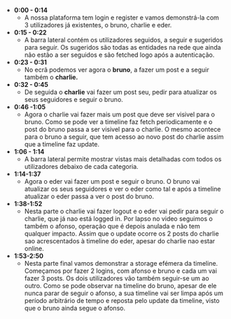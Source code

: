 - **0:00 - 0:14**
  - A nossa plataforma tem login e register e vamos demonstrá-la com 3 utilizadores já existentes, o bruno, charlie e eder.
- **0:15 - 0:22**
  - A barra lateral contém os utilizadores seguidos, a seguir e sugeridos para seguir. Os sugeridos são todas as entidades na rede que ainda não estão a ser seguidos e são fetched logo após a autenticação.
- **0:23 - 0:31**
  - No ecrã podemos ver agora o **bruno**, a fazer um post e a seguir também o **charlie.**
- **0:32 - 0:45**
  - De seguida o **charlie** vai fazer um post seu, pedir para atualizar os seus seguidores e seguir o bruno.
- **0:46 -1:05**
  - Agora o charlie vai fazer mais um post que deve ser visivel para o bruno. Como se pode ver a timeline faz fetch periodicamente e o post do bruno passa a ser visivel para o charlie. O mesmo acontece para o bruno a seguir, que tem acesso ao novo post do charlie assim que a timeline faz update.
- **1:06 - 1:14**
  - A barra lateral permite mostrar vistas mais detalhadas com todos os utilizadores debaixo de cada categoria.
- **1:14-1:37**
  - Agora o eder vai fazer um post e seguir o bruno. O bruno vai atualizar os seus seguidores e ver o eder como tal e após a timeline atualizar o eder passa a ver o post do bruno.
- **1:38-1:52**
  - Nesta parte o charlie vai fazer logout e o eder vai pedir para seguir o charlie, que já nao está logged in. Por lapso no video seguimos o também o afonso, operação que é depois anulada e não tem qualquer impacto. Assim que o update ocorre os 2 posts do charlie sao acrescentados à timeline do eder, apesar do charlie nao estar online.
- **1:53-2:50**
  - Nesta parte final vamos demonstrar a storage efémera da timeline. Começamos por fazer 2 logins, com afonso e bruno e cada um vai fazer 3 posts. Os dois utilizadores vão também seguir-se um ao outro. Como se pode observar na timeline do bruno, apesar de ele nunca parar de seguir o afonso, a sua timeline vai ser limpa após um período arbitrário de tempo e reposta pelo update da timeline, visto que o bruno ainda segue o afonso.
